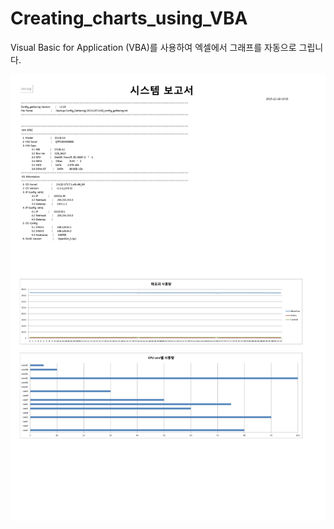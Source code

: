 # Creating_charts_using_VBA
Visual Basic for Application (VBA)를 사용하여 엑셀에서 그래프를 자동으로 그립니다.

![실행 결과 화면](https://github.com/westporch/Creating_charts_using_VBA/blob/master/Samples/Auto_Open/Screenshot/Macro_Test.jpg)
